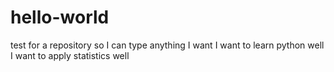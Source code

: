 # hello-world
test for a repository
so I can type anything I want
I want to learn python well
I want to apply statistics well
